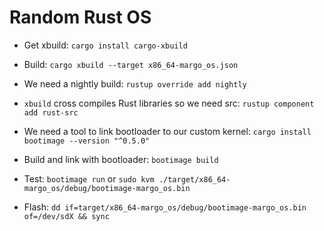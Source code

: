# Random Rust OS

* Get xbuild: `cargo install cargo-xbuild`

* Build: `cargo xbuild --target x86_64-margo_os.json`

* We need a nightly build: `rustup override add nightly`

* `xbuild` cross compiles Rust libraries so we need src: `rustup component add rust-src`

* We need a tool to link bootloader to our custom kernel: `cargo install bootimage --version "^0.5.0"`

* Build and link with bootloader: `bootimage build`

* Test: `bootimage run` or `sudo kvm ./target/x86_64-margo_os/debug/bootimage-margo_os.bin`

* Flash: `dd if=target/x86_64-margo_os/debug/bootimage-margo_os.bin of=/dev/sdX && sync`
